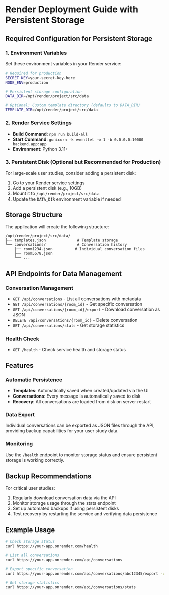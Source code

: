 # Render Deployment Guide with Persistent Storage

## Required Configuration for Persistent Storage

### 1. Environment Variables

Set these environment variables in your Render service:

```bash
# Required for production
SECRET_KEY=your-secret-key-here
NODE_ENV=production

# Persistent storage configuration
DATA_DIR=/opt/render/project/src/data

# Optional: Custom template directory (defaults to DATA_DIR)
TEMPLATE_DIR=/opt/render/project/src/data
```

### 2. Render Service Settings

- **Build Command**: `npm run build-all`
- **Start Command**: `gunicorn -k eventlet -w 1 -b 0.0.0.0:10000 backend.app:app`
- **Environment**: Python 3.11+

### 3. Persistent Disk (Optional but Recommended for Production)

For large-scale user studies, consider adding a persistent disk:

1. Go to your Render service settings
2. Add a persistent disk (e.g., 10GB)
3. Mount it to `/opt/render/project/src/data`
4. Update the `DATA_DIR` environment variable if needed

## Storage Structure

The application will create the following structure:

```
/opt/render/project/src/data/
├── templates.json              # Template storage
└── conversations/              # Conversation history
    ├── room1234.json          # Individual conversation files
    ├── room5678.json
    └── ...
```

## API Endpoints for Data Management

### Conversation Management

- `GET /api/conversations` - List all conversations with metadata
- `GET /api/conversations/{room_id}` - Get specific conversation
- `GET /api/conversations/{room_id}/export` - Download conversation as JSON
- `DELETE /api/conversations/{room_id}` - Delete conversation
- `GET /api/conversations/stats` - Get storage statistics

### Health Check

- `GET /health` - Check service health and storage status

## Features

### Automatic Persistence

- **Templates**: Automatically saved when created/updated via the UI
- **Conversations**: Every message is automatically saved to disk
- **Recovery**: All conversations are loaded from disk on server restart

### Data Export

Individual conversations can be exported as JSON files through the API, providing backup capabilities for your user study data.

### Monitoring

Use the `/health` endpoint to monitor storage status and ensure persistent storage is working correctly.

## Backup Recommendations

For critical user studies:

1. Regularly download conversation data via the API
2. Monitor storage usage through the stats endpoint
3. Set up automated backups if using persistent disks
4. Test recovery by restarting the service and verifying data persistence

## Example Usage

```bash
# Check storage status
curl https://your-app.onrender.com/health

# List all conversations
curl https://your-app.onrender.com/api/conversations

# Export specific conversation
curl https://your-app.onrender.com/api/conversations/abc12345/export -o conversation.json

# Get storage statistics
curl https://your-app.onrender.com/api/conversations/stats
```
